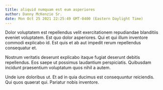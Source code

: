 ```yaml
---
title: aliquid numquam est eum asperiores
author: Danny McKenzie Sr.
date: Mon Oct 25 2021 22:25:49 GMT-0400 (Eastern Daylight Time)
---
```

Dolor voluptatem est repellendus velit exercitationem repudiandae blanditiis eveniet voluptatem. Est quo dolor asperiores. Qui et qui illum inventore commodi explicabo id. Est quis et ab aut impedit rerum repellendus consequatur et.

 Nostrum veritatis deserunt explicabo itaque fugiat deserunt debitis repellendus. Eos saepe ut possimus laudantium perspiciatis. Quibusdam incidunt praesentium voluptatum quos nihil a autem.

 Unde iure doloribus ut. Et ad in quia ducimus est consequuntur reiciendis. Qui quos quaerat qui. Pariatur nobis inventore.
